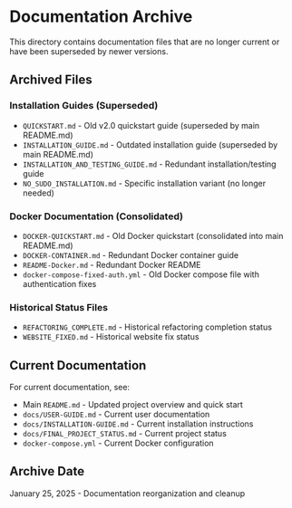 # Documentation Archive

This directory contains documentation files that are no longer current or have been superseded by newer versions.

## Archived Files

### Installation Guides (Superseded)
- `QUICKSTART.md` - Old v2.0 quickstart guide (superseded by main README.md)
- `INSTALLATION_GUIDE.md` - Outdated installation guide (superseded by main README.md)
- `INSTALLATION_AND_TESTING_GUIDE.md` - Redundant installation/testing guide
- `NO_SUDO_INSTALLATION.md` - Specific installation variant (no longer needed)

### Docker Documentation (Consolidated)
- `DOCKER-QUICKSTART.md` - Old Docker quickstart (consolidated into main README.md)
- `DOCKER-CONTAINER.md` - Redundant Docker container guide
- `README-Docker.md` - Redundant Docker README
- `docker-compose-fixed-auth.yml` - Old Docker compose file with authentication fixes

### Historical Status Files
- `REFACTORING_COMPLETE.md` - Historical refactoring completion status
- `WEBSITE_FIXED.md` - Historical website fix status

## Current Documentation

For current documentation, see:
- Main `README.md` - Updated project overview and quick start
- `docs/USER-GUIDE.md` - Current user documentation
- `docs/INSTALLATION-GUIDE.md` - Current installation instructions
- `docs/FINAL_PROJECT_STATUS.md` - Current project status
- `docker-compose.yml` - Current Docker configuration

## Archive Date
January 25, 2025 - Documentation reorganization and cleanup